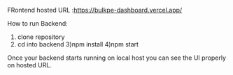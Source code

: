 FRontend hosted URL :https://bulkpe-dashboard.vercel.app/


How to run Backend:
1) clone repository
2) cd into backend
3)npm install
4)npm start

Once your backend starts running on local host you can see the UI properly on hosted URL.